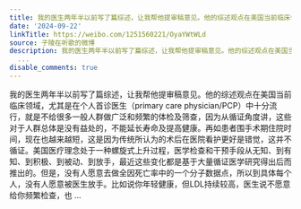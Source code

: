 ```yaml
---
title: 我的医生两年半以前写了篇综述，让我帮他提审稿意见。他的综述观点在美国当前临床领域，尤其是在个人首诊医生（primary care physician/PCP）中十分流行，就是不...
date: '2024-09-22'
linkTitle: https://weibo.com/1251560221/OyaYWtWLd
source: 子陵在听歌的微博
description: 我的医生两年半以前写了篇综述，让我帮他提审稿意见。他的综述观点在美国当前临床领域，尤其是在个人首诊医生（primary care physician/PCP）中十分流行，就是不给很多一般人群做广泛和频繁的体检及筛查，因为从循证角度讲，这些对于人群总体是没有益处的，不能延长寿命及提高健康。再如患者围手术期住院时间，现在也越来越短，这是因为传统所认为的术后在医院看护更好是错觉，这并不循证。美国医疗理念处于一种螺旋式上升过程，医学检查和干预手段从无知、到有知、到积极、到被动、到放手，最近这些变化都是基于大量循证医学研究得出后而推出的。但是，没有人愿意去做全因死亡率中的一个分子数据点，所以到具体每个人，没有人愿意被医生放手。比如说你年轻健康，但LDL持续较高，医生说不愿意给你频繁检查，也
  ...
disable_comments: true
---
```

我的医生两年半以前写了篇综述，让我帮他提审稿意见。他的综述观点在美国当前临床领域，尤其是在个人首诊医生（primary care physician/PCP）中十分流行，就是不给很多一般人群做广泛和频繁的体检及筛查，因为从循证角度讲，这些对于人群总体是没有益处的，不能延长寿命及提高健康。再如患者围手术期住院时间，现在也越来越短，这是因为传统所认为的术后在医院看护更好是错觉，这并不循证。美国医疗理念处于一种螺旋式上升过程，医学检查和干预手段从无知、到有知、到积极、到被动、到放手，最近这些变化都是基于大量循证医学研究得出后而推出的。但是，没有人愿意去做全因死亡率中的一个分子数据点，所以到具体每个人，没有人愿意被医生放手。比如说你年轻健康，但LDL持续较高，医生说不愿意给你频繁检查，也 ...